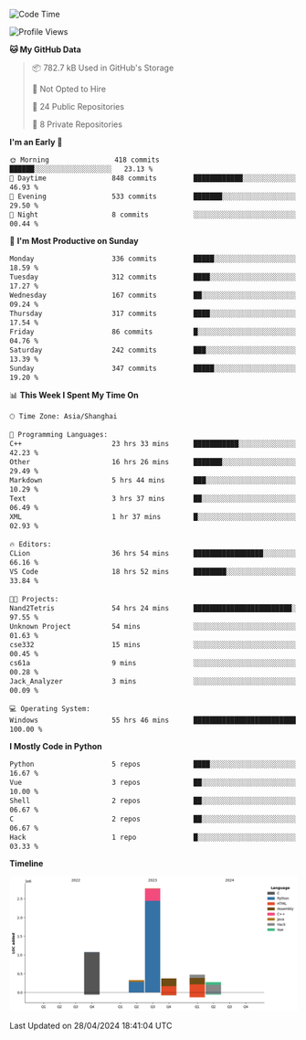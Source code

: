 <!--
**Salvely/Salvely** is a ✨ _special_ ✨ repository because its `README.md` (this file) appears on your GitHub profile.

Here are some ideas to get you started:

- 🔭 I’m currently working on ...
- 🌱 I’m currently learning ...
- 👯 I’m looking to collaborate on ...
- 🤔 I’m looking for help with ...
- 💬 Ask me about ...
- 📫 How to reach me: ...
- 😄 Pronouns: ...
- ⚡ Fun fact: ...
-->

<!--START_SECTION:waka-->
![Code Time](http://img.shields.io/badge/Code%20Time-781%20hrs%2010%20mins-blue)

![Profile Views](http://img.shields.io/badge/Profile%20Views-3-blue)

**🐱 My GitHub Data** 

> 📦 782.7 kB Used in GitHub's Storage 
 > 
> 🚫 Not Opted to Hire
 > 
> 📜 24 Public Repositories 
 > 
> 🔑 8 Private Repositories 
 > 
**I'm an Early 🐤** 

```text
🌞 Morning                418 commits         ██████░░░░░░░░░░░░░░░░░░░   23.13 % 
🌆 Daytime                848 commits         ████████████░░░░░░░░░░░░░   46.93 % 
🌃 Evening                533 commits         ███████░░░░░░░░░░░░░░░░░░   29.50 % 
🌙 Night                  8 commits           ░░░░░░░░░░░░░░░░░░░░░░░░░   00.44 % 
```
📅 **I'm Most Productive on Sunday** 

```text
Monday                   336 commits         █████░░░░░░░░░░░░░░░░░░░░   18.59 % 
Tuesday                  312 commits         ████░░░░░░░░░░░░░░░░░░░░░   17.27 % 
Wednesday                167 commits         ██░░░░░░░░░░░░░░░░░░░░░░░   09.24 % 
Thursday                 317 commits         ████░░░░░░░░░░░░░░░░░░░░░   17.54 % 
Friday                   86 commits          █░░░░░░░░░░░░░░░░░░░░░░░░   04.76 % 
Saturday                 242 commits         ███░░░░░░░░░░░░░░░░░░░░░░   13.39 % 
Sunday                   347 commits         █████░░░░░░░░░░░░░░░░░░░░   19.20 % 
```


📊 **This Week I Spent My Time On** 

```text
🕑︎ Time Zone: Asia/Shanghai

💬 Programming Languages: 
C++                      23 hrs 33 mins      ███████████░░░░░░░░░░░░░░   42.23 % 
Other                    16 hrs 26 mins      ███████░░░░░░░░░░░░░░░░░░   29.49 % 
Markdown                 5 hrs 44 mins       ███░░░░░░░░░░░░░░░░░░░░░░   10.29 % 
Text                     3 hrs 37 mins       ██░░░░░░░░░░░░░░░░░░░░░░░   06.49 % 
XML                      1 hr 37 mins        █░░░░░░░░░░░░░░░░░░░░░░░░   02.93 % 

🔥 Editors: 
CLion                    36 hrs 54 mins      █████████████████░░░░░░░░   66.16 % 
VS Code                  18 hrs 52 mins      ████████░░░░░░░░░░░░░░░░░   33.84 % 

🐱‍💻 Projects: 
Nand2Tetris              54 hrs 24 mins      ████████████████████████░   97.55 % 
Unknown Project          54 mins             ░░░░░░░░░░░░░░░░░░░░░░░░░   01.63 % 
cse332                   15 mins             ░░░░░░░░░░░░░░░░░░░░░░░░░   00.45 % 
cs61a                    9 mins              ░░░░░░░░░░░░░░░░░░░░░░░░░   00.28 % 
Jack_Analyzer            3 mins              ░░░░░░░░░░░░░░░░░░░░░░░░░   00.09 % 

💻 Operating System: 
Windows                  55 hrs 46 mins      █████████████████████████   100.00 % 
```

**I Mostly Code in Python** 

```text
Python                   5 repos             ████░░░░░░░░░░░░░░░░░░░░░   16.67 % 
Vue                      3 repos             ██░░░░░░░░░░░░░░░░░░░░░░░   10.00 % 
Shell                    2 repos             ██░░░░░░░░░░░░░░░░░░░░░░░   06.67 % 
C                        2 repos             ██░░░░░░░░░░░░░░░░░░░░░░░   06.67 % 
Hack                     1 repo              █░░░░░░░░░░░░░░░░░░░░░░░░   03.33 % 
```



**Timeline**

![Lines of Code chart](https://raw.githubusercontent.com/Salvely/Salvely/main/assets/bar_graph.png)


 Last Updated on 28/04/2024 18:41:04 UTC
<!--END_SECTION:waka-->
<!-- ### [![Typing SVG](https://readme-typing-svg.demolab.com?font=JetBrains+Mono&size=22&pause=1000&width=435&height=70&lines=Hi!+I'm+Wen+Gao.+Nice+to+see+you!)](https://git.io/typing-svg)

[![Salvely's GitHub stats](https://github-readme-stats.vercel.app/api?username=Salvely&count_private=true&show_icons=true&theme=buefy&include_all_commits=true)](https://github.com/anuraghazr/github-readme-stats)
[![Top Langs](https://github-readme-stats.vercel.app/api/top-langs/?username=Salvely)](https://github.com/anuraghazr/github-readme-stats)


![Leetcode Stats](https://leetcard.jacoblin.cool/Salvely?theme=wtf&font=Kameron&ext=activity&show_rank=true)

![](https://komarev.com/ghpvc/?username=Salvely)
-->
